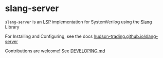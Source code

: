 # slang-server

`slang-server` is an [LSP](https://microsoft.github.io/language-server-protocol/) implementation for SystemVerilog using the [Slang](https://github.com/MikePopoloski/slang) Library

For Installing and Configuring, see the docs [hudson-trading.github.io/slang-server](https://hudson-trading.github.io/slang-server)

Contributions are welcome! See [DEVELOPING.md](DEVELOPING.md)
